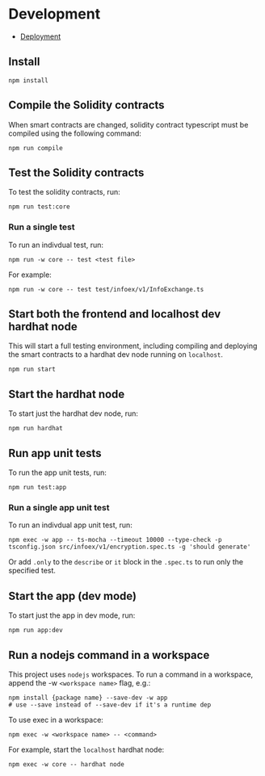 # Development

- [Deployment](./Deployment.md)

## Install

    npm install

## Compile the Solidity contracts

When smart contracts are changed, solidity contract typescript must be compiled
using the following command:

    npm run compile

## Test the Solidity contracts

To test the solidity contracts, run:

    npm run test:core

### Run a single test

To run an indivdual test, run:

    npm run -w core -- test <test file>

For example:

    npm run -w core -- test test/infoex/v1/InfoExchange.ts

## Start both the frontend and localhost dev hardhat node

This will start a full testing environment, including compiling and deploying
the smart contracts to a hardhat dev node running on `localhost`.

    npm run start

## Start the hardhat node

To start just the hardhat dev node, run:

    npm run hardhat

## Run app unit tests

To run the app unit tests, run:

    npm run test:app

### Run a single app unit test

To run an indivdual app unit test, run:

    npm exec -w app -- ts-mocha --timeout 10000 --type-check -p tsconfig.json src/infoex/v1/encryption.spec.ts -g 'should generate'

Or add `.only` to the `describe` or `it` block in the `.spec.ts` to run only the
specified test.

## Start the app (dev mode)

To start just the app in dev mode, run:

    npm run app:dev

## Run a nodejs command in a workspace

This project uses `nodejs` workspaces. To run a command in a workspace, append
the -w `<workspace name>` flag, e.g.:

    npm install {package name} --save-dev -w app
    # use --save instead of --save-dev if it's a runtime dep

To use exec in a workspace:

    npm exec -w <workspace name> -- <command>

For example, start the `localhost` hardhat node:

    npm exec -w core -- hardhat node
